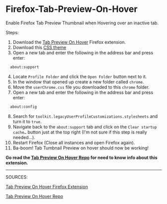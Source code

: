# Firefox-Tab-Preview-On-Hover
Enable Firefox Tab Preview Thumbnail when Hovering over an inactive tab.

Steps:

1. Download the [Tab Preview On Hover](https://addons.mozilla.org/en-US/firefox/addon/tab-preview-on-hover/) Firefox extension.
2. Download this [CSS theme](https://raw.githubusercontent.com/easonwong-de/Tab-Preview-On-Hover/main/CSS%20Theme/userChrome.css)
3. Open a new tab and enter the following in the address bar and press enter:
``` txt
  about:support
```

4. Locate `Profile Folder` and click the `Open Folder` button next to it.
5. In the window that opened up create a new folder called `chrome`.
6. Move the `userChrome.css` file you downloaded to this `chrome` folder.
7. Open a new tab and enter the following in the address bar and press enter:
``` txt
  about:config
```

8. Search for `toolkit.legacyUserProfileCustomizations.stylesheets` and turn it to `true`.
9. Navigate back to the `about:support` tab and click on the `Clear startup cache…` button just at the top right (I'm not sure if this step is really needed...).
10. Restart Firefox (Close all instances and open Firefox again).
11. Ba-boom! Tab Tumbnail Preview on hover should now be working!


**Go read the [Tab Preview On Hover Repo](https://github.com/easonwong-de/Tab-Preview-On-Hover) for need to know info about this extension.**

***

SOURCES:

[Tab Preview On Hover Firefox Extension](https://addons.mozilla.org/en-US/firefox/addon/tab-preview-on-hover/)

[Tab Preview On Hover Repo](https://github.com/easonwong-de/Tab-Preview-On-Hover)


